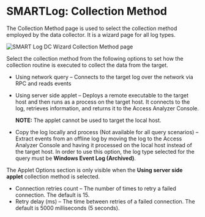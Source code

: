 # SMARTLog: Collection Method

The Collection Method page is used to select the collection method employed by the data collector.
It is a wizard page for all log types.

![SMART Log DC Wizard Collection Method page](/img/product_docs/accessanalyzer/12.0/admin/datacollector/smartlog/collectionmethod.webp)

Select the collection method from the following options to set how the collection routine is
executed to collect the data from the target.

- Using network query – Connects to the target log over the network via RPC and reads events
- Using server side applet – Deploys a remote executable to the target host and then runs as a
  process on the target host. It connects to the log, retrieves information, and returns it to the
  Access Analyzer Console.

    **NOTE:** The applet cannot be used to target the local host.

- Copy the log locally and process (Not available for all query scenarios) – Extract events from an
  offline log by moving the log to the Access Analyzer Console and having it processed on the local
  host instead of the target host. In order to use this option, the log type selected for the query
  must be **Windows Event Log (Archived)**.

The Applet Options section is only visible when the **Using server side applet** collection method
is selected.

- Connection retries count – The number of times to retry a failed connection. The default is 15.
- Retry delay (ms) – The time between retries of a failed connection. The default is 5000
  milliseconds (5 seconds).
